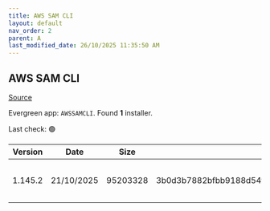 ```yaml
---
title: AWS SAM CLI
layout: default
nav_order: 2
parent: A
last_modified_date: 26/10/2025 11:35:50 AM
---
```


## AWS SAM CLI

[Source](https://github.com/aws/aws-sam-cli/)

Evergreen app: `AWSSAMCLI`. Found **1** installer.

Last check: 🟢

| Version | Date       | Size     | Sha256                                                           | Architecture | InstallerType | Type | URI                                                                                                                                                                          |
| ------- | ---------- | -------- | ---------------------------------------------------------------- | ------------ | ------------- | ---- | ---------------------------------------------------------------------------------------------------------------------------------------------------------------------------- |
| 1.145.2 | 21/10/2025 | 95203328 | 3b0d3b7882bfbb9188d54f16914bf2015c90d973d469166f92fe358fa681cae0 | x86          | Default       | msi  | [https://github.com/aws/aws-sam-cli/releases/download/v1.145.2/AWS_SAM_CLI_64_PY3.msi](https://github.com/aws/aws-sam-cli/releases/download/v1.145.2/AWS_SAM_CLI_64_PY3.msi) |
